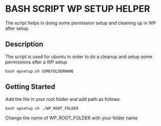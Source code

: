 # BASH SCRIPT WP SETUP HELPER

The script helps in doing some permission setup and cleaning up in WP after setup.

## Description

The script is used for ubuntu in order to do a cleanup and setup some permissions after a WP setup

```
bash wpsetup.sh SOMEFOLDERNAME
```
## Getting Started

Add the file in your root folder and add path as follows

```
bash wpsetup.sh ./WP_ROOT_FOLDER
```

Change the name of WP_ROOT_FOLDER with your folder name
